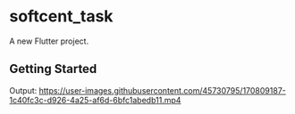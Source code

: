 # softcent_task

A new Flutter project.

## Getting Started

Output:
https://user-images.githubusercontent.com/45730795/170809187-1c40fc3c-d926-4a25-af6d-6bfc1abedb11.mp4
